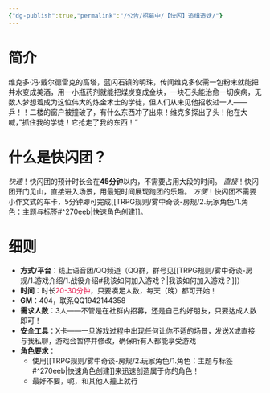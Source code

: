 ```yaml
---
{"dg-publish":true,"permalink":"/公告/招募中/【快闪】追缉造妖/"}
---
```


# 简介
维克多·冯·戴尔德雷克的高塔，蓝闪石镇的明珠，传闻维克多仅需一包粉末就能把井水变成美酒，用一小瓶药剂就能把煤炭变成金块，一块石头能治愈一切疾病，无数人梦想着成为这位伟大的炼金术士的学徒，但人们从未见他招收过一人——乒！！二楼的窗户被撞破了，有什么东西冲了出来！维克多探出了头！他在大喊，”抓住我的学徒！它抢走了我的东西！“
# 什么是快闪团？
*快速*！快闪团的预计时长会在**45分钟**以内，不需要占用大段的时间。
*直接*！快闪团开门见山，直接进入场景，用最短时间展现跑团的乐趣。
*方便*！快闪团不需要小作文式的车卡，5分钟即可完成[[TRPG规则/雾中奇谈-房规/2.玩家角色/1.角色：主题与标签#^270eeb\|快速角色创建]]。

# 细则
- **方式/平台**：线上语音团/QQ频道（QQ群，群号见[[TRPG规则/雾中奇谈-房规/1.游戏介绍/1.战役介绍#我该如何加入游戏？\|我该如何加入游戏？]]）
- **时间**：时长<font color="#e6194B">20-30分钟</font>，只要凑足人数，每天（晚）都可开始！
- **GM**：404，联系QQ1942144358
- **需求人数**：3人——不管是在社群内招募，还是自己约好朋友，只要达成人数即可！
- **安全工具**：X卡——一旦游戏过程中出现任何让你不适的场景，发送X或直接与我私聊，游戏会暂停并修改，确保所有人都能享受游戏
- **角色要求**：
	- 使用[[TRPG规则/雾中奇谈-房规/2.玩家角色/1.角色：主题与标签#^270eeb\|快速角色创建]]来迅速创造属于你的角色！
	- 最好不要，呃，和其他人撞上就行
